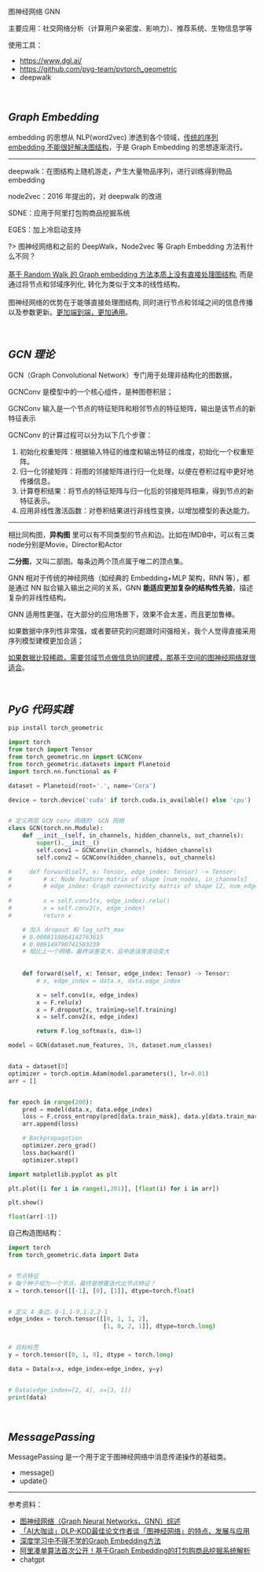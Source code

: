 

图神经网络 GNN

主要应用：社交网络分析（计算用户亲密度、影响力）、推荐系统、生物信息学等


使用工具：
- https://www.dgl.ai/
- https://github.com/pyg-team/pytorch_geometric
- deepwalk


</br>

## _Graph Embedding_

embedding 的思想从 NLP(word2vec) 渗透到各个领域，<u>传统的序列 embedding 不能很好解决图结构</u>，于是 Graph Embedding 的思想逐渐流行。

--------------

deepwalk：在图结构上随机游走，产生大量物品序列，进行训练得到物品 embedding

node2vec：2016 年提出的，对 deepwalk 的改进

SDNE：应用于阿里打包购商品挖掘系统

EGES：加上冷启动支持


?> 图神经网络和之前的 DeepWalk，Node2vec 等 Graph Embedding 方法有什么不同？</br></br>
<u>基于 Random Walk 的 Graph embedding 方法本质上没有直接处理图结构</u>, 而是通过将节点和邻域序列化, 转化为类似于文本的线性结构。</br></br>
图神经网络的优势在于能够直接处理图结构, 同时进行节点和邻域之间的信息传播以及参数更新。<u>更加端到端，更加通用</u>。



</br>

## _GCN 理论_

GCN（Graph Convolutional Network）专门用于处理非结构化的图数据，

GCNConv 是模型中的一个核心组件，是种图卷积层；

GCNConv 输入是一个节点的特征矩阵和相邻节点的特征矩阵，输出是该节点的新特征表示

GCNConv 的计算过程可以分为以下几个步骤：

1. 初始化权重矩阵：根据输入特征的维度和输出特征的维度，初始化一个权重矩阵。
2. 归一化邻接矩阵：将图的邻接矩阵进行归一化处理，以便在卷积过程中更好地传播信息。
3. 计算卷积结果：将节点的特征矩阵与归一化后的邻接矩阵相乘，得到节点的新特征表示。
4. 应用非线性激活函数：对卷积结果进行非线性变换，以增加模型的表达能力。


--------------

相比同构图，**异构图** 里可以有不同类型的节点和边。比如在IMDB中，可以有三类node分别是Movie，Director和Actor

**二分图**，又叫二部图。每条边两个顶点属于唯二的顶点集。

GNN 相对于传统的神经网络（如经典的 Embedding+MLP 架构，RNN 等），都是通过 NN 拟合输入输出之间的关系，GNN **能适应更加复杂的结构性先验**，描述复杂的非线性结构。



GNN 适用性更强，在大部分的应用场景下，效果不会太差，而且更加鲁棒。

如果数据中序列性非常强，或者要研究的问题跟时间强相关，我个人觉得直接采用序列模型建模更加合适；

<u>如果数据比较稀疏，需要邻域节点做信息协同建模，那基于空间的图神经网络就很适合</u>。





</br>

## _PyG 代码实践_

```bash
pip install torch_geometric
```



```python
import torch
from torch import Tensor
from torch_geometric.nn import GCNConv
from torch_geometric.datasets import Planetoid
import torch.nn.functional as F

dataset = Planetoid(root='.', name='Cora')

device = torch.device('cuda' if torch.cuda.is_available() else 'cpu')


# 定义两层 GCN conv 网络的  GCN 网络
class GCN(torch.nn.Module):
    def __init__(self, in_channels, hidden_channels, out_channels):
        super().__init__()
        self.conv1 = GCNConv(in_channels, hidden_channels)
        self.conv2 = GCNConv(hidden_channels, out_channels)

#     def forward(self, x: Tensor, edge_index: Tensor) -> Tensor:
#         # x: Node feature matrix of shape [num_nodes, in_channels]
#         # edge_index: Graph connectivity matrix of shape [2, num_edges]
        
#         x = self.conv1(x, edge_index).relu()
#         x = self.conv2(x, edge_index)
#         return x

    # 加入 dropout 和 log_soft_max
    # 0.0008118064142763615
    # 0.009149790741503239
    # 相比上一个网络，最终误差变大，且中途误差波动变大
    
    
    def forward(self, x: Tensor, edge_index: Tensor) -> Tensor:
        # x, edge_index = data.x, data.edge_index

        x = self.conv1(x, edge_index)
        x = F.relu(x)
        x = F.dropout(x, training=self.training)
        x = self.conv2(x, edge_index)

        return F.log_softmax(x, dim=1)

model = GCN(dataset.num_features, 16, dataset.num_classes)


data = dataset[0]
optimizer = torch.optim.Adam(model.parameters(), lr=0.01)
arr = []


for epoch in range(200):
    pred = model(data.x, data.edge_index)
    loss = F.cross_entropy(pred[data.train_mask], data.y[data.train_mask])
    arr.append(loss)

    # Backpropagation
    optimizer.zero_grad()
    loss.backward()
    optimizer.step()
```



```python
import matplotlib.pyplot as plt

plt.plot([i for i in range(1,201)], [float(i) for i in arr])

plt.show()

float(arr[-1])
```


自己构造图结构：

```python
import torch
from torch_geometric.data import Data


# 节点特征
# 每个种子视为一个节点，最终是想要迭代出节点特征？
x = torch.tensor([[-1], [0], [1]], dtype=torch.float)


# 定义 4 条边，0-1,1-0,1-2,2-1
edge_index = torch.tensor([[0, 1, 1, 2],
                           [1, 0, 2, 1]], dtype=torch.long)


# 目标标签
y = torch.tensor([0, 1, 0], dtype = torch.long)

data = Data(x=x, edge_index=edge_index, y=y)


# Data(edge_index=[2, 4], x=[3, 1])
print(data)
```


</br>

## _MessagePassing_

MessagePassing 是一个用于定于图神经网络中消息传递操作的基础类。

- message()
- update()




------------

参考资料：
- [图神经网络（Graph Neural Networks，GNN）综述](https://zhuanlan.zhihu.com/p/75307407)
- [「AI大咖谈」DLP-KDD最佳论文作者谈「图神经网络」的特点、发展与应用](https://zhuanlan.zhihu.com/p/259494288)
- [深度学习中不得不学的Graph Embedding方法](https://www.zhihu.com/tardis/zm/art/64200072)
- [阿里凑单算法首次公开！基于Graph Embedding的打包购商品挖掘系统解析](https://developer.aliyun.com/article/419706)
- chatgpt